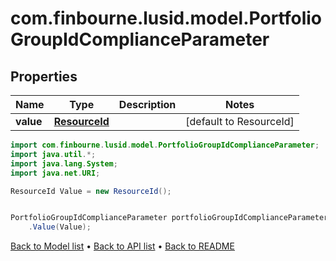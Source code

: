 # com.finbourne.lusid.model.PortfolioGroupIdComplianceParameter

## Properties

Name | Type | Description | Notes
------------ | ------------- | ------------- | -------------
**value** | [**ResourceId**](ResourceId.md) |  | [default to ResourceId]

```java
import com.finbourne.lusid.model.PortfolioGroupIdComplianceParameter;
import java.util.*;
import java.lang.System;
import java.net.URI;

ResourceId Value = new ResourceId();


PortfolioGroupIdComplianceParameter portfolioGroupIdComplianceParameterInstance = new PortfolioGroupIdComplianceParameter()
    .Value(Value);
```


[Back to Model list](../README.md#documentation-for-models) &#8226; [Back to API list](../README.md#documentation-for-api-endpoints) &#8226; [Back to README](../README.md)
